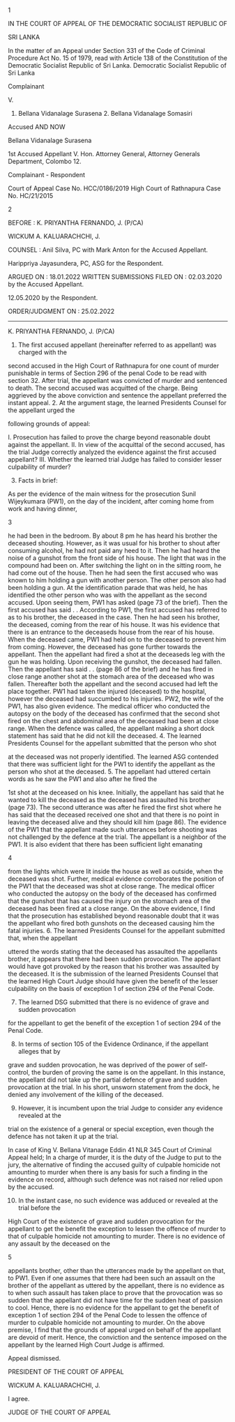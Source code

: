 1

IN THE COURT OF APPEAL OF THE DEMOCRATIC SOCIALIST REPUBLIC OF

SRI LANKA

In the matter of an Appeal under Section 331 of the Code of Criminal Procedure Act No. 15 of 1979, read with Article 138 of the Constitution of the Democratic Socialist Republic of Sri Lanka. Democratic Socialist Republic of Sri Lanka

Complainant

V.

1. Bellana Vidanalage Surasena 2. Bellana Vidanalage Somasiri

Accused AND NOW

Bellana Vidanalage Surasena

1st Accused Appellant V. Hon. Attorney General, Attorney Generals Department, Colombo 12.

Complainant - Respondent

Court of Appeal Case No. HCC/0186/2019 High Court of Rathnapura Case No. HC/21/2015

2

BEFORE : K. PRIYANTHA FERNANDO, J. (P/CA)

WICKUM A. KALUARACHCHI, J.

COUNSEL : Anil Silva, PC with Mark Anton for the Accused Appellant.

Harippriya Jayasundera, PC, ASG for the Respondent.

ARGUED ON : 18.01.2022 WRITTEN SUBMISSIONS FILED ON : 02.03.2020 by the Accused Appellant.

12.05.2020 by the Respondent.

ORDER/JUDGMENT ON : 25.02.2022

**************

K. PRIYANTHA FERNANDO, J. (P/CA)

1. The first accused appellant (hereinafter referred to as appellant) was charged with the

second accused in the High Court of Rathnapura for one count of murder punishable in terms of Section 296 of the penal Code to be read with section 32. After trial, the appellant was convicted of murder and sentenced to death. The second accused was acquitted of the charge. Being aggrieved by the above conviction and sentence the appellant preferred the instant appeal. 2. At the argument stage, the learned Presidents Counsel for the appellant urged the

following grounds of appeal:

I. Prosecution has failed to prove the charge beyond reasonable doubt against the appellant. II. In view of the acquittal of the second accused, has the trial Judge correctly analyzed the evidence against the first accused appellant? III. Whether the learned trial Judge has failed to consider lesser culpability of murder?

3. Facts in brief:

As per the evidence of the main witness for the prosecution Sunil Wijeykumara (PW1), on the day of the incident, after coming home from work and having dinner,

3

he had been in the bedroom. By about 8 pm he has heard his brother the deceased shouting. However, as it was usual for his brother to shout after consuming alcohol, he had not paid any heed to it. Then he had heard the noise of a gunshot from the front side of his house. The light that was in the compound had been on. After switching the light on in the sitting room, he had come out of the house. Then he had seen the first accused who was known to him holding a gun with another person. The other person also had been holding a gun. At the identification parade that was held, he has identified the other person who was with the appellant as the second accused. Upon seeing them, PW1 has asked (page 73 of the brief). Then the first accused has said . . According to PW1, the first accused has referred to as to his brother, the deceased in the case. Then he had seen his brother, the deceased, coming from the rear of his house. It was his evidence that there is an entrance to the deceaseds house from the rear of his house. When the deceased came, PW1 had held on to the deceased to prevent him from coming. However, the deceased has gone further towards the appellant. Then the appellant had fired a shot at the deceaseds leg with the gun he was holding. Upon receiving the gunshot, the deceased had fallen. Then the appellant has said . . (page 86 of the brief) and he has fired in close range another shot at the stomach area of the deceased who was fallen. Thereafter both the appellant and the second accused had left the place together. PW1 had taken the injured (deceased) to the hospital, however the deceased had succumbed to his injuries. PW2, the wife of the PW1, has also given evidence. The medical officer who conducted the autopsy on the body of the deceased has confirmed that the second shot fired on the chest and abdominal area of the deceased had been at close range. When the defence was called, the appellant making a short dock statement has said that he did not kill the deceased. 4. The learned Presidents Counsel for the appellant submitted that the person who shot

at the deceased was not properly identified. The learned ASG contended that there was sufficient light for the PW1 to identify the appellant as the person who shot at the deceased. 5. The appellant had uttered certain words as he saw the PW1 and also after he fired the

1st shot at the deceased on his knee. Initially, the appellant has said that he wanted to kill the deceased as the deceased has assaulted his brother (page 73). The second utterance was after he fired the first shot where he has said that the deceased received one shot and that there is no point in leaving the deceased alive and they should kill him (page 86). The evidence of the PW1 that the appellant made such utterances before shooting was not challenged by the defence at the trial. The appellant is a neighbor of the PW1. It is also evident that there has been sufficient light emanating

4

from the lights which were lit inside the house as well as outside, when the deceased was shot. Further, medical evidence corroborates the position of the PW1 that the deceased was shot at close range. The medical officer who conducted the autopsy on the body of the deceased has confirmed that the gunshot that has caused the injury on the stomach area of the deceased has been fired at a close range. On the above evidence, I find that the prosecution has established beyond reasonable doubt that it was the appellant who fired both gunshots on the deceased causing him the fatal injuries. 6. The learned Presidents Counsel for the appellant submitted that, when the appellant

uttered the words stating that the deceased has assaulted the appellants brother, it appears that there had been sudden provocation. The appellant would have got provoked by the reason that his brother was assaulted by the deceased. It is the submission of the learned Presidents Counsel that the learned High Court Judge should have given the benefit of the lesser culpability on the basis of exception 1 of section 294 of the Penal Code.

7. The learned DSG submitted that there is no evidence of grave and sudden provocation

for the appellant to get the benefit of the exception 1 of section 294 of the Penal Code.

8. In terms of section 105 of the Evidence Ordinance, if the appellant alleges that by

grave and sudden provocation, he was deprived of the power of self-control, the burden of proving the same is on the appellant. In this instance, the appellant did not take up the partial defence of grave and sudden provocation at the trial. In his short, unsworn statement from the dock, he denied any involvement of the killing of the deceased.

9. However, it is incumbent upon the trial Judge to consider any evidence revealed at the

trial on the existence of a general or special exception, even though the defence has not taken it up at the trial.

In case of King V. Bellana Vitanage Eddin 41 NLR 345 Court of Criminal Appeal held; In a charge of murder, it is the duty of the Judge to put to the jury, the alternative of finding the accused guilty of culpable homicide not amounting to murder when there is any basis for such a finding in the evidence on record, although such defence was not raised nor relied upon by the accused.

10. In the instant case, no such evidence was adduced or revealed at the trial before the

High Court of the existence of grave and sudden provocation for the appellant to get the benefit the exception to lessen the offence of murder to that of culpable homicide not amounting to murder. There is no evidence of any assault by the deceased on the

5

appellants brother, other than the utterances made by the appellant on that, to PW1. Even if one assumes that there had been such an assault on the brother of the appellant as uttered by the appellant, there is no evidence as to when such assault has taken place to prove that the provocation was so sudden that the appellant did not have time for the sudden heat of passion to cool. Hence, there is no evidence for the appellant to get the benefit of exception 1 of section 294 of the Penal Code to lessen the offence of murder to culpable homicide not amounting to murder. On the above premise, I find that the grounds of appeal urged on behalf of the appellant are devoid of merit. Hence, the conviction and the sentence imposed on the appellant by the learned High Court Judge is affirmed.

Appeal dismissed.

PRESIDENT OF THE COURT OF APPEAL

WICKUM A. KALUARACHCHI, J.

I agree.

JUDGE OF THE COURT OF APPEAL